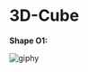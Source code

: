 # 3D-Cube

**Shape O1:**


![giphy](https://user-images.githubusercontent.com/11560987/52282776-c610da00-2926-11e9-8c0f-0755b3f621ba.gif)
